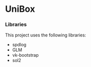 # UniBox

### Libraries
This project uses the following libraries:
 - spdlog
 - GLM
 - vk-bootstrap
 - sol2